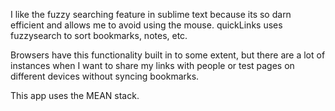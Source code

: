 
I like the fuzzy searching feature in sublime text because its so darn efficient and allows me to avoid using the mouse. quickLinks uses fuzzysearch to sort bookmarks, notes, etc. 

Browsers have this functionality built in to some extent, but there are a lot of instances when I want to share my links with people or test pages on different devices without syncing bookmarks.

This app uses the MEAN stack.
